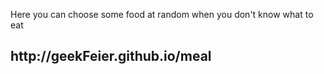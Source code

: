 
Here you can choose some food at random when you don't know what to eat 

<h2>http://geekFeier.github.io/meal<h2>
